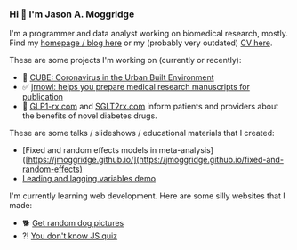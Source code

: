 ### Hi 👋 I'm Jason A. Moggridge


I'm a programmer and data analyst working on biomedical research, mostly.
Find my [homepage / blog here](https://jmoggridge.com) or my (probably very outdated) [CV here](https://jmoggridge.github.io).


These are some projects I'm working on (currently or recently):  
- 🦠 [CUBE: Coronavirus in the Urban Built Environment](https://cube-ontario.github.io/)
- ✅ [jrnowl: helps you prepare medical research manuscripts for publication](https://jrnowl.com)
- 💊 [GLP1-rx.com](GLP1-rx.com) and [SGLT2rx.com](SGLT2rx.com) inform patients and providers about the benefits of novel diabetes drugs.


These are some talks / slideshows / educational materials that I created:  
- [Fixed and random effects models in meta-analysis]([https://jmoggridge.github.io/](https://jmoggridge.github.io/fixed-and-random-effects)
- [Leading and lagging variables demo](https://jmoggridge.github.io/leader-or-lagger)


I'm currently learning web development. Here are some silly websites that I made:
- 🐕 [Get random dog pictures](https://jmoggridge.github.io/frontendmasters/intro-to-web/dog/)
- ⁈ [You don't know JS quiz](https://jmoggridge.github.io/frontendmasters/js-first-steps-to-pro/quizgame)


<!--
Here are some ideas to get you started:
- 👯 I’m looking to collaborate on ...
- 🤔 I’m looking for help with ...
- 💬 Ask me about ...
- 📫 How to reach me: ...
- 😄 Pronouns: ...
- ⚡ Fun fact: ...
-->

